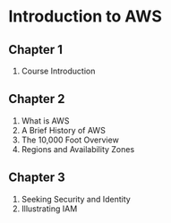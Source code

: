 # Introduction to AWS
## Chapter 1
1. Course Introduction
## Chapter 2
1. What is AWS
1. A Brief History of AWS
1. The 10,000 Foot Overview
1. Regions and Availability Zones
## Chapter 3
1. Seeking Security and Identity
1. Illustrating IAM
